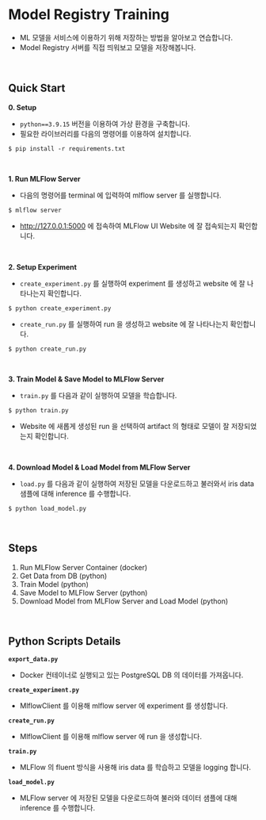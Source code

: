 # Model Registry Training
- ML 모델을 서비스에 이용하기 위해 저장하는 방법을 알아보고 연습합니다.
- Model Registry 서버를 직접 띄워보고 모델을 저장해봅니다.
<br>

## Quick Start
**0. Setup**  
- `python==3.9.15` 버전을 이용하여 가상 환경을 구축합니다.
- 필요한 라이브러리를 다음의 명령어를 이용하여 설치합니다.
```console
$ pip install -r requirements.txt
```
<br>

**1. Run MLFlow Server**
- 다음의 명령어를 terminal 에 입력하여 mlflow server 를 실행합니다.
```console
$ mlflow server
```
- http://127.0.0.1:5000 에 접속하여 MLFlow UI Website 에 잘 접속되는지 확인합니다.
<br>

**2. Setup Experiment**
- `create_experiment.py` 를 실행하여 experiment 를 생성하고 website 에 잘 나타나는지 확인합니다.
```console
$ python create_experiment.py
```
- `create_run.py` 를 실행하여 run 을 생성하고 website 에 잘 나타나는지 확인합니다.
```console
$ python create_run.py
```
<br>

**3. Train Model & Save Model to MLFlow Server**
- `train.py` 를 다음과 같이 실행하여 모델을 학습합니다.
```console
$ python train.py
```
- Website 에 새롭게 생성된 run 을 선택하여 artifact 의 형태로 모델이 잘 저장되었는지 확인합니다.
<br>

**4. Download Model & Load Model from MLFlow Server**
- `load.py` 를 다음과 같이 실행하여 저장된 모델을 다운로드하고 불러와서 iris data 샘플에 대해 inference 를 수행합니다.
```console
$ python load_model.py
```
<br>

## Steps
1. Run MLFlow Server Container (docker)
2. Get Data from DB (python)
3. Train Model (python)
4. Save Model to MLFlow Server (python)
5. Download Model from MLFlow Server and Load Model (python)
<br>

## Python Scripts Details
**`export_data.py`**
- Docker 컨테이너로 실행되고 있는 PostgreSQL DB 의 데이터를 가져옵니다.

**`create_experiment.py`**
- MlflowClient 를 이용해 mlflow server 에 experiment 를 생성합니다.

**`create_run.py`**
- MlflowClient 를 이용해 mlflow server 에 run 을 생성합니다.

**`train.py`**
- MLFlow 의 fluent 방식을 사용해 iris data 를 학습하고 모델을 logging 합니다.

**`load_model.py`**
- MLFlow server 에 저장된 모델을 다운로드하여 불러와 데이터 샘플에 대해 inference 를 수행합니다.
